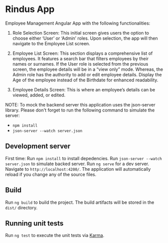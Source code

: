 # Rindus App

Employee Management Angular App with the following functionalities:

1. Role Selection Screen: This initial screen gives users the option to choose either ‘User’ or ‘Admin’ roles. Upon selection, the app will then navigate to the Employee List screen.

2. Employee List Screen: This section displays a comprehensive list of employees. It features a search bar that filters employees by their names or surnames. If the User role is selected from the previous screen, the employee details will be in a “view only” mode. Whereas, the Admin role has the authority to add or edit employee details. Display the Age of the employee instead of the Birthdate for enhanced readability.

3. Employee Details Screen: This is where an employee’s details can be viewed, added, or edited.

NOTE:
To mock the backend server this application uses the json-server library. Please don't forget to run the following command to simulate the server:

- `npm install`
- `json-server --watch server.json`

## Development server

First time: Run `npm install` to install depedencies.
Run `json-server --watch server.json` to simulate backed server.
Run `ng serve` for a dev server. Navigate to `http://localhost:4200/`. The application will automatically reload if you change any of the source files.

## Build

Run `ng build` to build the project. The build artifacts will be stored in the `dist/` directory.

## Running unit tests

Run `ng test` to execute the unit tests via [Karma](https://karma-runner.github.io).
